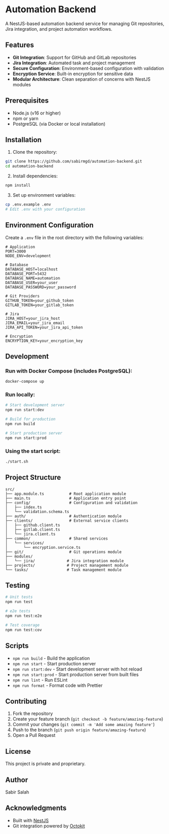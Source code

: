 # Automation Backend

A NestJS-based automation backend service for managing Git repositories, Jira integration, and project automation workflows.

## Features

- **Git Integration**: Support for GitHub and GitLab repositories
- **Jira Integration**: Automated task and project management
- **Secure Configuration**: Environment-based configuration with validation
- **Encryption Service**: Built-in encryption for sensitive data
- **Modular Architecture**: Clean separation of concerns with NestJS modules

## Prerequisites

- Node.js (v16 or higher)
- npm or yarn
- PostgreSQL (via Docker or local installation)

## Installation

1. Clone the repository:
```bash
git clone https://github.com/sabirmgd/automation-backend.git
cd automation-backend
```

2. Install dependencies:
```bash
npm install
```

3. Set up environment variables:
```bash
cp .env.example .env
# Edit .env with your configuration
```

## Environment Configuration

Create a `.env` file in the root directory with the following variables:

```env
# Application
PORT=3000
NODE_ENV=development

# Database
DATABASE_HOST=localhost
DATABASE_PORT=5432
DATABASE_NAME=automation
DATABASE_USER=your_user
DATABASE_PASSWORD=your_password

# Git Providers
GITHUB_TOKEN=your_github_token
GITLAB_TOKEN=your_gitlab_token

# Jira
JIRA_HOST=your_jira_host
JIRA_EMAIL=your_jira_email
JIRA_API_TOKEN=your_jira_api_token

# Encryption
ENCRYPTION_KEY=your_encryption_key
```

## Development

### Run with Docker Compose (includes PostgreSQL):
```bash
docker-compose up
```

### Run locally:
```bash
# Start development server
npm run start:dev

# Build for production
npm run build

# Start production server
npm run start:prod
```

### Using the start script:
```bash
./start.sh
```

## Project Structure

```
src/
├── app.module.ts           # Root application module
├── main.ts                 # Application entry point
├── config/                 # Configuration and validation
│   ├── index.ts
│   └── validation.schema.ts
├── auth/                   # Authentication module
├── clients/                # External service clients
│   ├── github.client.ts
│   ├── gitlab.client.ts
│   └── jira.client.ts
├── common/                 # Shared services
│   └── services/
│       └── encryption.service.ts
├── git/                    # Git operations module
├── modules/
│   └── jira/              # Jira integration module
├── projects/              # Project management module
└── tasks/                 # Task management module
```

## Testing

```bash
# Unit tests
npm run test

# e2e tests
npm run test:e2e

# Test coverage
npm run test:cov
```

## Scripts

- `npm run build` - Build the application
- `npm run start` - Start production server
- `npm run start:dev` - Start development server with hot reload
- `npm run start:prod` - Start production server from built files
- `npm run lint` - Run ESLint
- `npm run format` - Format code with Prettier

## Contributing

1. Fork the repository
2. Create your feature branch (`git checkout -b feature/amazing-feature`)
3. Commit your changes (`git commit -m 'Add some amazing feature'`)
4. Push to the branch (`git push origin feature/amazing-feature`)
5. Open a Pull Request

## License

This project is private and proprietary.

## Author

Sabir Salah

## Acknowledgments

- Built with [NestJS](https://nestjs.com/)
- Git integration powered by [Octokit](https://github.com/octokit/octokit.js)